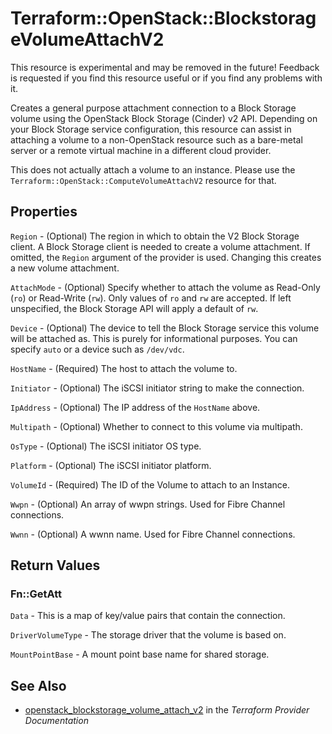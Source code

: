 # Terraform::OpenStack::BlockstorageVolumeAttachV2

This resource is experimental and may be removed in the future! Feedback
is requested if you find this resource useful or if you find any problems
with it.

Creates a general purpose attachment connection to a Block
Storage volume using the OpenStack Block Storage (Cinder) v2 API.
Depending on your Block Storage service configuration, this
resource can assist in attaching a volume to a non-OpenStack resource
such as a bare-metal server or a remote virtual machine in a
different cloud provider.

This does not actually attach a volume to an instance. Please use
the `Terraform::OpenStack::ComputeVolumeAttachV2` resource for that.

## Properties

`Region` - (Optional) The region in which to obtain the V2 Block Storage client. A Block Storage client is needed to create a volume attachment. If omitted, the `Region` argument of the provider is used. Changing this creates a new volume attachment.

`AttachMode` - (Optional) Specify whether to attach the volume as Read-Only (`ro`) or Read-Write (`rw`). Only values of `ro` and `rw` are accepted. If left unspecified, the Block Storage API will apply a default of `rw`.

`Device` - (Optional) The device to tell the Block Storage service this volume will be attached as. This is purely for informational purposes. You can specify `auto` or a device such as `/dev/vdc`.

`HostName` - (Required) The host to attach the volume to.

`Initiator` - (Optional) The iSCSI initiator string to make the connection.

`IpAddress` - (Optional) The IP address of the `HostName` above.

`Multipath` - (Optional) Whether to connect to this volume via multipath.

`OsType` - (Optional) The iSCSI initiator OS type.

`Platform` - (Optional) The iSCSI initiator platform.

`VolumeId` - (Required) The ID of the Volume to attach to an Instance.

`Wwpn` - (Optional) An array of wwpn strings. Used for Fibre Channel connections.

`Wwnn` - (Optional) A wwnn name. Used for Fibre Channel connections.


## Return Values

### Fn::GetAtt

`Data` - This is a map of key/value pairs that contain the connection.

`DriverVolumeType` - The storage driver that the volume is based on.

`MountPointBase` - A mount point base name for shared storage.

## See Also

* [openstack_blockstorage_volume_attach_v2](https://www.terraform.io/docs/providers/openstack/r/blockstorage_volume_attach_v2.html) in the _Terraform Provider Documentation_